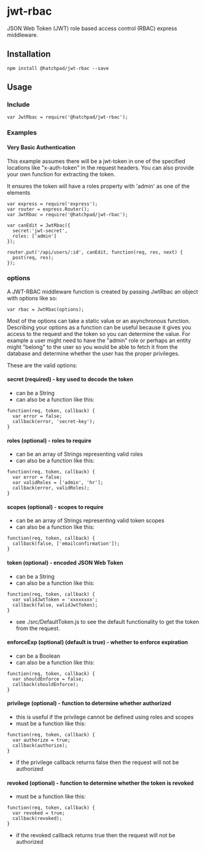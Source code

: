 # jwt-rbac

JSON Web Token (JWT) role based access control (RBAC) express middleware.

## Installation

`npm install @hatchpad/jwt-rbac --save`

## Usage

### Include

`var JwtRbac = require('@hatchpad/jwt-rbac');`

### Examples

#### Very Basic Authentication
This example assumes there will be a jwt-token in one of the specified locations like "x-auth-token" in the request headers. You can also provide your own function for extracting the token.

It ensures the token will have a roles property with 'admin' as one of the elements
```
var express = require('express');
var router = express.Router();
var JwtRbac = require('@hatchpad/jwt-rbac');

var canEdit = JwtRbac({
  secret:'jwt-secret',
  roles: ['admin']
});

router.put('/api/users/:id', canEdit, function(req, res, next) {
  post(req, res);
});
```

### options

A JWT-RBAC middleware function is created by passing JwtRbac an object with options like so:

`var rbac = JwtRbac(options);`

Most of the options can take a static value or an asynchronous function. Describing your options as a function can be useful because it gives you access to the request and the token so you can determine the value.  For example a user might need to have the "admin" role or perhaps an entity might "belong" to the user so you would be able to fetch it from the database and determine whether the user has the proper privileges.

These are the valid options:

#### secret (required) - key used to decode the token
* can be a String
* can also be a function like this:
```
function(req, token, callback) {
  var error = false;
  callback(error, 'secret-key');
}
```

#### roles (optional) - roles to require
* can be an array of Strings representing valid roles
* can also be a function like this:
```
function(req, token, callback) {
  var error = false;
  var validRoles = ['admin', 'hr'];
  callback(error, validRoles);
}
```

#### scopes (optional) - scopes to require
* can be an array of Strings representing valid token scopes
* can also be a function like this:
```
function(req, token, callback) {
  callback(false, ['emailconfirmation']);
}
```

#### token (optional) - encoded JSON Web Token
* can be a String
* can also be a function like this:
```
function(req, token, callback) {
  var validJwtToken = 'xxxxxxxx';
  callback(false, validJwtToken);
}
```
* see ./src/DefaultToken.js to see the default functionality to get the token from the request.

#### enforceExp (optional) (default is true) - whether to enforce expiration
* can be a Boolean
* can also be a function like this:
```
function(req, token, callback) {
  var shouldEnforce = false;
  callback(shouldEnforce);
}
```

#### privilege (optional) - function to determine whether authorized
* this is useful if the privilege cannot be defined using roles and scopes
* must be a function like this:
```
function(req, token, callback) {
  var authorize = true;
  callback(authorize);
}
```
* if the privilege callback returns false then the request will not be authorized

#### revoked (optional) - function to determine whether the token is revoked
* must be a function like this:
```
function(req, token, callback) {
  var revoked = true;
  callback(revoked);
}
```
* if the revoked callback returns true then the request will not be authorized
